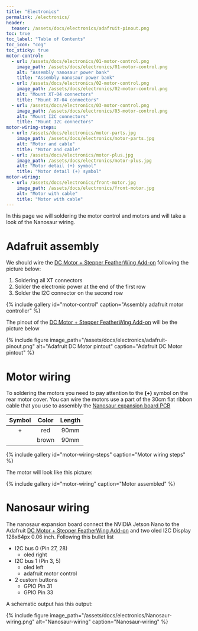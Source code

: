 ```yaml
---
title: "Electronics"
permalink: /electronics/
header:
  teaser: /assets/docs/electronics/adafruit-pinout.png
toc: true
toc_label: "Table of Contents"
toc_icon: "cog"
toc_sticky: true
motor-control:
  - url: /assets/docs/electronics/01-motor-control.png
    image_path: /assets/docs/electronics/01-motor-control.png
    alt: "Assembly nanosaur power bank"
    title: "Assembly nanosaur power bank"
  - url: /assets/docs/electronics/02-motor-control.png
    image_path: /assets/docs/electronics/02-motor-control.png
    alt: "Mount XT-04 connectors"
    title: "Mount XT-04 connectors"
  - url: /assets/docs/electronics/03-motor-control.png
    image_path: /assets/docs/electronics/03-motor-control.png
    alt: "Mount I2C connectors"
    title: "Mount I2C connectors"
motor-wiring-steps:
  - url: /assets/docs/electronics/motor-parts.jpg
    image_path: /assets/docs/electronics/motor-parts.jpg
    alt: "Motor and cable"
    title: "Motor and cable"
  - url: /assets/docs/electronics/motor-plus.jpg
    image_path: /assets/docs/electronics/motor-plus.jpg
    alt: "Motor detail (+) symbol"
    title: "Motor detail (+) symbol"
motor-wiring:
  - url: /assets/docs/electronics/front-motor.jpg
    image_path: /assets/docs/electronics/front-motor.jpg
    alt: "Motor with cable"
    title: "Motor with cable"
---
```


In this page we will soldering the motor control and motors and will take a look of the Nanosaur wiring.

# Adafruit assembly

We should wire the [DC Motor + Stepper FeatherWing Add-on](https://www.adafruit.com/product/2927) following the picture below:

1. Soldering all XT connectors
2. Solder the electronic power at the end of the first row
3. Solder the I2C connector on the second row

{% include gallery id="motor-control" caption="Assembly adafruit motor controller" %}

The pinout of the [DC Motor + Stepper FeatherWing Add-on](https://www.adafruit.com/product/2927) will be the picture below

{% include figure image_path="/assets/docs/electronics/adafruit-pinout.png" alt="Adafruit DC Motor pintout" caption="Adafruit DC Motor pintout" %}

# Motor wiring

To soldering the motors you need to pay attention to the **(+)** symbol on the rear motor cover. You can wire the motors use a part of the 30cm flat ribbon cable that you use to assembly the [Nanosaur expansion board PCB](/expansion-board/#wiring-pcb)

| Symbol | Color   | Length  |
|:------:|:-------:|:-------:|
| +      | red     | 90mm    |
|        | brown   | 90mm    |

{% include gallery id="motor-wiring-steps" caption="Motor wiring steps" %}

The motor will look like this picture:

{% include gallery id="motor-wiring" caption="Motor assembled" %}

# Nanosaur wiring

The nanosaur expansion board connect the NVIDIA Jetson Nano to the Adafruit [DC Motor + Stepper FeatherWing Add-on](https://www.adafruit.com/product/2927) and two oled I2C Display 128x64px 0.06 inch. Following this bullet list

* I2C bus 0 (Pin 27, 28)
  * oled right
* I2C bus 1 (Pin 3, 5)
  * oled left
  * adafruit motor control
* 2 custom buttons
  * GPIO Pin 31
  * GPIO Pin 33

A schematic output has this output:

{% include figure image_path="/assets/docs/electronics/Nanosaur-wiring.png" alt="Nanosaur-wiring" caption="Nanosaur-wiring" %}